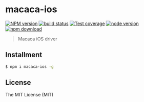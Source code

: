 # macaca-ios

[![NPM version][npm-image]][npm-url]
[![build status][travis-image]][travis-url]
[![Test coverage][coveralls-image]][coveralls-url]
[![node version][node-image]][node-url]
[![npm download][download-image]][download-url]

[npm-image]: https://img.shields.io/npm/v/macaca-ios.svg?style=flat-square
[npm-url]: https://npmjs.org/package/macaca-ios
[travis-image]: https://img.shields.io/travis/macacajs/macaca-ios.svg?style=flat-square
[travis-url]: https://travis-ci.org/macacajs/macaca-ios
[coveralls-image]: https://img.shields.io/coveralls/macacajs/macaca-ios.svg?style=flat-square
[coveralls-url]: https://coveralls.io/r/macacajs/macaca-ios?branch=master
[node-image]: https://img.shields.io/badge/node.js-%3E=_8-green.svg?style=flat-square
[node-url]: http://nodejs.org/download/
[download-image]: https://img.shields.io/npm/dm/macaca-ios.svg?style=flat-square
[download-url]: https://npmjs.org/package/macaca-ios

> Macaca iOS driver

## Installment

```bash
$ npm i macaca-ios -g
```

## License

The MIT License (MIT)
